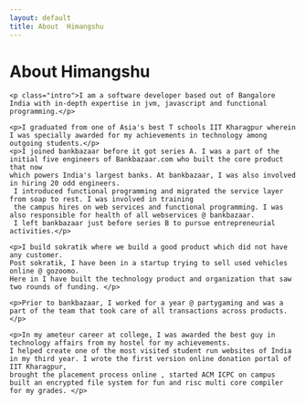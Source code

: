 ```yaml
---
layout: default
title: About  Himangshu
---
```


<div class="post">
	<h1 class="pageTitle">About Himangshu
		<img src="{{ '/assets/img/profile.jpg' | prepend: site.baseurl }}" alt="" class="img-responsive center-block"> 
</h1>
	
	<p class="intro">I am a software developer based out of Bangalore India with in-depth expertise in jvm, javascript and functional programming.</p>
	
	<p>I graduated from one of Asia's best T schools IIT Kharagpur wherein I was specially awarded for my achievements in technology among outgoing students.</p>
    <p>I joined bankbazaar before it got series A. I was a part of the initial five engineers of Bankbazaar.com who built the core product that now 
    which powers India's largest banks. At bankbazaar, I was also involved in hiring 20 odd engineers.
     I introduced functional programming and migrated the service layer from soap to rest. I was involved in training 
     the campus hires on web services and functional programming. I was also responsible for health of all webservices @ bankbazaar. 
     I left bankbazaar just before series B to pursue entrepreneurial activities.</p>

    <p>I build sokratik where we build a good product which did not have any customer.
    Post sokratik, I have been in a startup trying to sell used vehicles online @ gozoomo.
    Here in I have built the technology product and organization that saw two rounds of funding. </p>
    
    <p>Prior to bankbazaar, I worked for a year @ partygaming and was a part of the team that took care of all transactions across products.</p>
    
    <p>In my ameteur career at college, I was awarded the best guy in technology affairs from my hostel for my achievements. 
    I helped create one of the most visited student run websites of India in my third year. I wrote the first version online donation portal of IIT Kharagpur, 
    brought the placement process online , started ACM ICPC on campus built an encrypted file system for fun and risc multi core compiler for my grades. </p>
</div>
